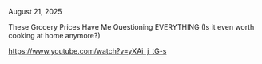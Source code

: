 
August 21, 2025    

These Grocery Prices Have Me Questioning EVERYTHING (Is it even worth cooking at home anymore?)   

https://www.youtube.com/watch?v=yXAi_j_tG-s
